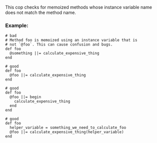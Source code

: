 This cop checks for memoized methods whose instance variable name
does not match the method name.

### Example:
    # bad
    # Method foo is memoized using an instance variable that is
    # not `@foo`. This can cause confusion and bugs.
    def foo
      @something ||= calculate_expensive_thing
    end

    # good
    def foo
      @foo ||= calculate_expensive_thing
    end

    # good
    def foo
      @foo ||= begin
        calculate_expensive_thing
      end
    end

    # good
    def foo
      helper_variable = something_we_need_to_calculate_foo
      @foo ||= calculate_expensive_thing(helper_variable)
    end
